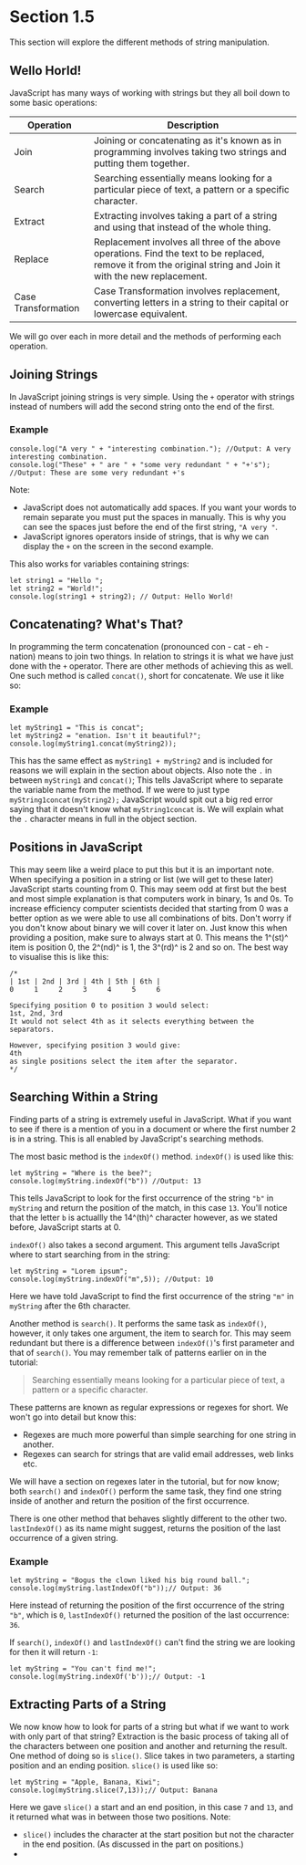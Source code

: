 # Section 1.5
This section will explore the different methods of string manipulation.

## Wello Horld!
JavaScript has many ways of working with strings but they all boil down to some basic operations:

| Operation | Description |
| --------- | ----------- |
| Join | Joining or concatenating as it's known as in programming involves taking two strings and putting them together. |
| Search | Searching essentially means looking for a particular piece of text, a pattern or a specific character. |
| Extract | Extracting involves taking a part of a string and using that instead of the whole thing. |
| Replace | Replacement involves all three of the above operations. Find the text to be replaced, remove it from the original string and Join it with the new replacement. |
| Case Transformation | Case Transformation involves replacement, converting letters in a string to their capital or lowercase equivalent. |

We will go over each in more detail and the methods of performing each operation.

## Joining Strings
In JavaScript joining strings is very simple. Using the `+` operator with strings instead of numbers will add the second string onto the end of the first.

### Example
```
console.log("A very " + "interesting combination."); //Output: A very interesting combination.
console.log("These" + " are " + "some very redundant " + "+'s"); //Output: These are some very redundant +'s
```

Note:
- JavaScript does not automatically add spaces. If you want your words to remain separate you must put the spaces in manually. This is why you can see the spaces just before the end of the first string, `"A very "`.
- JavaScript ignores operators inside of strings, that is why we can display the `+` on the screen in the second example.

This also works for variables containing strings:
```
let string1 = "Hello ";
let string2 = "World!";
console.log(string1 + string2); // Output: Hello World!
```

## Concatenating? What's That?
In programming the term concatenation (pronounced con - cat - eh - nation) means to join two things. In relation to strings it is what we have just done with the `+` operator. There are other methods of achieving this as well. One such method is called `concat()`, short for concatenate. We use it like so:

### Example
```
let myString1 = "This is concat";
let myString2 = "enation. Isn't it beautiful?";
console.log(myString1.concat(myString2));
```

This has the same effect as `myString1 + myString2` and is included for reasons we will explain in the section about objects. Also note the `.` in between `myString1` and `concat()`; This tells JavaScript where to separate the variable name from the method. If we were to just type `myString1concat(myString2);` JavaScript would spit out a big red error saying that it doesn't know what `myString1concat` is. We will explain what the `.` character means in full in the object section.

## Positions in JavaScript
This may seem like a weird place to put this but it is an important note. When specifying a position in a string or list (we will get to these later) JavaScript starts counting from 0. This may seem odd at first but the best and most simple explanation is that computers work in binary, 1s and 0s. To increase efficiency computer scientists decided that starting from 0 was a better option as we were able to use all combinations of bits. Don't worry if you don't know about binary we will cover it later on. Just know this when providing a position, make sure to always start at 0. This means the 1^(st)^ item is position 0, the 2^(nd)^ is 1, the 3^(rd)^ is 2 and so on. The best way to visualise this is like this:

```
/*
| 1st | 2nd | 3rd | 4th | 5th | 6th |
0     1     2     3     4     5     6

Specifying position 0 to position 3 would select:
1st, 2nd, 3rd
It would not select 4th as it selects everything between the separators.

However, specifying position 3 would give:
4th
as single positions select the item after the separator.
*/
```

## Searching Within a String
Finding parts of a string is extremely useful in JavaScript. What if you want to see if there is a mention of you in a document or where the first number 2 is in a string. This is all enabled by JavaScript's searching methods.

The most basic method is the `indexOf()` method. `indexOf()` is used like this:

```
let myString = "Where is the bee?";
console.log(myString.indexOf("b")) //Output: 13
```

This tells JavaScript to look for the first occurrence of the string `"b"` in `myString` and return the position of the match, in this case `13`. You'll notice that the letter `b` is actuallly the 14^(th)^ character however, as we stated before, JavaScript starts at 0.

`indexOf()` also takes a second argument. This argument tells JavaScript where to start searching from in the string:

```
let myString = "Lorem ipsum";
console.log(myString.indexOf("m",5)); //Output: 10
```

Here we have told JavaScript to find the first occurrence of the string `"m"` in `myString` after the 6th character.

Another method is `search()`. It performs the same task as `indexOf()`, however, it only takes one argument, the item to search for. This may seem redundant but there is a difference between `indexOf()`'s first parameter and that of `search()`. You may remember talk of patterns earlier on in the tutorial:

> Searching essentially means looking for a particular piece of text, a pattern or a specific character.

These patterns are known as regular expressions or regexes for short. We won't go into detail but know this:
- Regexes are much more powerful than simple searching for one string in another.
- Regexes can search for strings that are valid email addresses, web links etc.

We will have a section on regexes later in the tutorial, but for now know; both `search()` and `indexOf()` perform the same task, they find one string inside of another and return the position of the first occurrence.

There is one other method that behaves slightly different to the other two. `lastIndexOf()` as its name might suggest, returns the position of the last occurrence of a given string.

### Example
```
let myString = "Bogus the clown liked his big round ball.";
console.log(myString.lastIndexOf("b"));// Output: 36
```

Here instead of returning the position of the first occurrence of the string `"b"`, which is `0`, `lastIndexOf()` returned the position of the last occurrence: `36`.

If `search()`, `indexOf()` and `lastIndexOf()` can't find the string we are looking for then it will return `-1`:

```
let myString = "You can't find me!";
console.log(myString.indexOf('b'));// Output: -1
```

## Extracting Parts of a String
We now know how to look for parts of a string but what if we want to work with only part of that string? Extraction is the basic process of taking all of the characters between one position and another and returning the result. One method of doing so is `slice()`. Slice takes in two parameters, a starting position and an ending position. `slice()` is used like so:

```
let myString = "Apple, Banana, Kiwi";
console.log(myString.slice(7,13));// Output: Banana
```

Here we gave `slice()` a start and an end position, in this case `7` and `13`, and it returned what was in between those two positions. Note:
- `slice()` includes the character at the start position but not the character in the end position. (As discussed in the part on positions.)
- 
